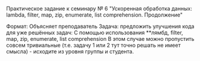 Практическое задание к семинару № 6 "Ускоренная обработка данных: lambda, filter, map, zip, enumerate, list comprehension. Продолжение"

Формат: Объясняет преподаватель
Задача: предложить улучшения кода для уже решённых задач:
С помощью использования **лямбд, filter, map, zip, enumerate, list comprehension
В этом случае можно пропустить совсем тривиальные (т.е. задачу 1 или 2 тут точно решать не имеет смысла) - исходите из уровня группы и студента.